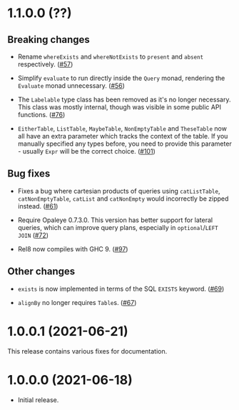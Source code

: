 # 1.1.0.0 (??)

## Breaking changes

* Rename `whereExists` and `whereNotExists` to `present` and `absent` respectively. ([#57](https://github.com/circuithub/rel8/pull/57))

* Simplify `evaluate` to run directly inside the `Query` monad, rendering the `Evaluate` monad unnecessary. ([#56](https://github.com/circuithub/rel8/pull/56))

* The `Labelable` type class has been removed as it's no longer necessary. This class was mostly internal, though was visible in some public API functions. ([#76](https://github.com/circuithub/rel8/pull/76))

* `EitherTable`, `ListTable`, `MaybeTable`, `NonEmptyTable` and `TheseTable` now all have an extra parameter which tracks the context of the table. If you manually specified any types before, you need to provide this parameter - usually `Expr` will be the correct choice. ([#101](https://github.com/circuithub/rel8/pull/101))

## Bug fixes

* Fixes a bug where cartesian products of queries using `catListTable`, `catNonEmptyTable`, `catList` and `catNonEmpty` would incorrectly be zipped instead. ([#61](https://github.com/circuithub/rel8/pull/61))

* Require Opaleye 0.7.3.0. This version has better support for lateral queries, which can improve query plans, especially in `optional`/`LEFT JOIN` ([#72](https://github.com/circuithub/rel8/pull/72))

* Rel8 now compiles with GHC 9. ([#97](https://github.com/circuithub/rel8/pull/97))

## Other changes

* `exists` is now implemented in terms of the SQL `EXISTS` keyword. ([#69](https://github.com/circuithub/rel8/pull/69))

* `alignBy` no longer requires `Table`s. ([#67](https://github.com/circuithub/rel8/pull/67))


# 1.0.0.1 (2021-06-21)

This release contains various fixes for documentation.

# 1.0.0.0 (2021-06-18)

* Initial release.
